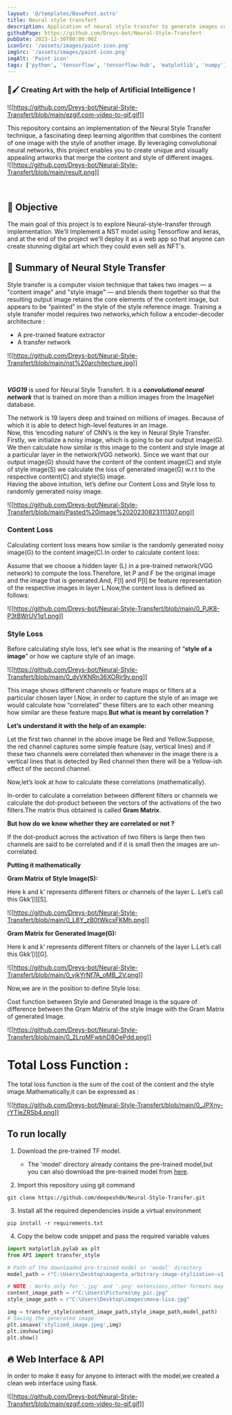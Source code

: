 ```yaml
---
layout: '@/templates/BasePost.astro'
title: Neural style transfert
description: Application of neural style transfer to generate images combining the content of a photo and the style of famous works of art. Using PyTorch and VGG pre-trained models to isolate and recombine content and style features.
githubPage: https://github.com/Dreys-bot/Neural-Style-Transfert
pubDate: 2023-12-30T00:00:00Z
iconSrc: '/assets/images/paint-icon.png'
imgSrc: '/assets/images/paint-icon.png'
imgAlt: 'Paint icon'
tags: ['python', 'tensorflow', 'tensorflow-hub', 'matplotlib', 'numpy']
---
```


### 🎨🖌 Creating Art with the help of Artificial Intelligence !

![[https://github.com/Dreys-bot/Neural-Style-Transfert/blob/main/ezgif.com-video-to-gif.gif]]

This repository contains an implementation of the Neural Style Transfer technique, a fascinating deep learning algorithm that combines the content of one image with the style of another image. By leveraging convolutional neural networks, this project enables you to create unique and visually appealing artworks that merge the content and style of different images.
<br> <!-- line break -->
![[https://github.com/Dreys-bot/Neural-Style-Transfert/blob/main/result.png]]

<br> <!-- line break -->


## 🎯 Objective 
The main goal of this project is to explore Neural-style-transfer through implementation. We'll Implement a NST model using Tensorflow and keras, and at the end of the project we'll deploy it as a web app so that anyone can create stunning digital art which they could even sell as NFT's.


## 📝 Summary of Neural Style Transfer

Style transfer is a computer vision technique that takes two images — a "content image" and "style image" — and blends them together so that the resulting output image retains the core elements of the content image, but appears to be “painted” in the style of the style reference image. Training a style transfer model requires two networks,which follow a encoder-decoder architecture : 
- A pre-trained feature extractor 
- A transfer network


![[https://github.com/Dreys-bot/Neural-Style-Transfert/blob/main/nst%20architecture.jpg]]

<br> <!-- line break -->



***VGG19*** is used for Neural Style Transfert. It is a ***convolutional neural network*** that is trained on more than a million images from the ImageNet database. 

The network is 19 layers deep and trained on millions of images. Because of which it is able to detect high-level features in an image.  
Now, this ‘encoding nature’ of CNN’s is the key in Neural Style Transfer. Firstly, we initialize a noisy image, which is going to be our output image(G). We then calculate how similar is this image to the content and style image at a particular layer in the network(VGG network). Since we want that our output image(G) should have the content of the content image(C) and style of style image(S) we calculate the loss of generated image(G) w.r.t to the respective content(C) and style(S) image.  
Having the above intuition, let’s define our Content Loss and Style loss to randomly generated noisy image.

![[https://github.com/Dreys-bot/Neural-Style-Transfert/blob/main/Pasted%20image%2020230823111307.png]]
<br> <!-- line break -->


### Content Loss

Calculating content loss means how similar is the randomly generated noisy image(G) to the content image(C).In order to calculate content loss:

Assume that we choose a hidden layer (L) in a pre-trained network(VGG network) to compute the loss.Therefore, let P and F be the original image and the image that is generated.And, F[l] and P[l] be feature representation of the respective images in layer L.Now,the content loss is defined as follows:

![[https://github.com/Dreys-bot/Neural-Style-Transfert/blob/main/0_PJK8-P3tBWrUV1q1.png]]

### Style Loss

Before calculating style loss, let’s see what is the meaning of “**style of a image**” or how we capture style of an image.

![[https://github.com/Dreys-bot/Neural-Style-Transfert/blob/main/0_dyVKNRn36XORjr9v.png]]


This image shows different channels or feature maps or filters at a particular chosen layer l.Now, in order to capture the style of an image we would calculate how “correlated” these filters are to each other meaning how similar are these feature maps.**But what is meant by correlation ?**

**Let’s understand it with the help of an example:**

Let the first two channel in the above image be Red and Yellow.Suppose, the red channel captures some simple feature (say, vertical lines) and if these two channels were correlated then whenever in the image there is a vertical lines that is detected by Red channel then there will be a Yellow-ish effect of the second channel.

Now,let’s look at how to calculate these correlations (mathematically).

In-order to calculate a correlation between different filters or channels we calculate the dot-product between the vectors of the activations of the two filters.The matrix thus obtained is called **Gram Matrix**.

**But how do we know whether they are correlated or not ?**

If the dot-product across the activation of two filters is large then two channels are said to be correlated and if it is small then the images are un-correlated.

**Putting it mathematically**

**Gram Matrix of Style Image(S):**

Here k and k’ represents different filters or channels of the layer L. Let’s call this Gkk’[l][S].

![[https://github.com/Dreys-bot/Neural-Style-Transfert/blob/main/0_L8Y_zB0tWkcxFKMh.png]]
                    

**Gram Matrix for Generated Image(G):**

Here k and k’ represents different filters or channels of the layer L.Let’s call this Gkk’[l][G].

![[https://github.com/Dreys-bot/Neural-Style-Transfert/blob/main/0_yjkYrNf7A_oMB_2V.png]]


Now,we are in the position to define Style loss:

Cost function between Style and Generated Image is the square of difference between the Gram Matrix of the style Image with the Gram Matrix of generated Image.

![[https://github.com/Dreys-bot/Neural-Style-Transfert/blob/main/0_2LrpMFwbhD8OePdd.png]]

# Total Loss Function :

The total loss function is the sum of the cost of the content and the style image.Mathematically,it can be expressed as :

![[https://github.com/Dreys-bot/Neural-Style-Transfert/blob/main/0_JPXny-rYTIeZRSb4.png]]


## To run locally

1. Download the pre-trained TF model.

    - The 'model' directory already contains the pre-trained model,but you can also download the pre-trained model from [here](https://tfhub.dev/google/magenta/arbitrary-image-stylization-v1-256/2).

2. Import this repository using git command
```
git clone https://github.com/deepeshdm/Neural-Style-Transfer.git
```
3. Install all the required dependencies inside a virtual environment
```
pip install -r requirements.txt
```
4. Copy the below code snippet and pass the required variable values
```python
import matplotlib.pylab as plt
from API import transfer_style

# Path of the downloaded pre-trained model or 'model' directory
model_path = r"C:\Users\Desktop\magenta_arbitrary-image-stylization-v1-256_2"

# NOTE : Works only for '.jpg' and '.png' extensions,other formats may give error
content_image_path = r"C:\Users\Pictures\my_pic.jpg"
style_image_path = r"C:\Users\Desktop\images\mona-lisa.jpg"

img = transfer_style(content_image_path,style_image_path,model_path)
# Saving the generated image
plt.imsave('stylized_image.jpeg',img)
plt.imshow(img)
plt.show()
```

## 🔥 Web Interface & API

In order to make it easy for anyone to interact with the model,we created a clean web interface using flask.

![[https://github.com/Dreys-bot/Neural-Style-Transfert/blob/main/ezgif.com-video-to-gif.gif]]















